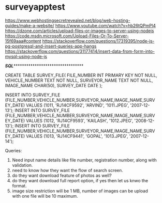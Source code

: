 # surveyapptest

https://www.webhostingsecretrevealed.net/blog/web-hosting-guides/make-a-website/
https://www.youtube.com/watch?v=hb26tQPmPl4
https://dzone.com/articles/upload-files-or-images-to-server-using-nodejs
https://code.msdn.microsoft.com/Upload-Files-Or-To-Server-15f69aaa#content
https://stackoverflow.com/questions/17319395/node-js-pg-postgresql-and-insert-queries-app-hangs
https://stackoverflow.com/questions/31177414/insert-data-from-form-into-mysql-using-node-js

***********************SQL********************************************************

CREATE TABLE SURVEY_FILE(
   FILE_NUMBER INT PRIMARY KEY     NOT NULL,
   VEHICLE_NUMBER           TEXT    NOT NULL,
   SURVEYOR_NAME            TEXT     NOT NULL,
   IMAGE_NAME        CHAR(50),
   SURVEY_DATE         DATE
);

INSERT INTO SURVEY_FILE (FILE_NUMBER,VEHICLE_NUMBER,SURVEYOR_NAME,IMAGE_NAME,SURVEY_DATE) VALUES (1011, 'RJ14CF9592', 'ARVIND', '1011.JPEG', '2007-12-13');
INSERT INTO SURVEY_FILE (FILE_NUMBER,VEHICLE_NUMBER,SURVEYOR_NAME,IMAGE_NAME,SURVEY_DATE) VALUES (1012, 'RJ14CF9593', 'KAILASH', '1012.JPEG', '2008-12-13');
INSERT INTO SURVEY_FILE (FILE_NUMBER,VEHICLE_NUMBER,SURVEYOR_NAME,IMAGE_NAME,SURVEY_DATE) VALUES (1013, 'RJ14CF9441', 'GOPAL', '1013.JPEG', '2007-12-14');

Queries:
1) Need input name details like file number, registration number, along with validation.
2) need to know how they want the flow of search screen.
3) do they want download feature of photos as well?
4) do they want download full report option, if yes then let us knwo the format.
5) image size restriction will be 1 MB, number of images can be upload with one file will be 10 maximum.

